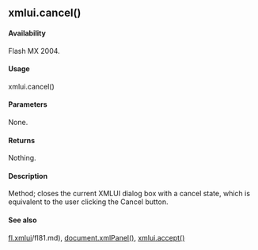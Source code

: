 ## xmlui.cancel()

#### Availability

Flash MX 2004.

#### Usage

xmlui.cancel()

#### Parameters

None.

#### Returns

Nothing.

#### Description

Method; closes the current XMLUI dialog box with a cancel state, which is equivalent to the user clicking the Cancel button.

#### See also

[fl.xmlui](../flash_object_(fl)/fl81.md)/fl81.md), [document.xmlPanel()](../Document_object/docu6198.md), [xmlui.accept()](../XMLUI_object/xmlui.md)
